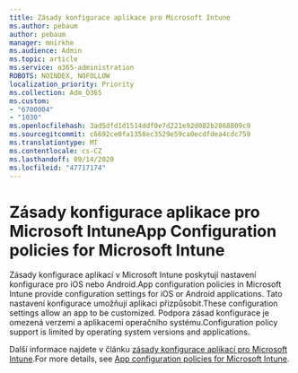 ```yaml
---
title: Zásady konfigurace aplikace pro Microsoft Intune
ms.author: pebaum
author: pebaum
manager: mnirkhe
ms.audience: Admin
ms.topic: article
ms.service: o365-administration
ROBOTS: NOINDEX, NOFOLLOW
localization_priority: Priority
ms.collection: Adm_O365
ms.custom:
- "6700004"
- "1030"
ms.openlocfilehash: 3ad5dfd1d1514ddf0e7d221e92d082b2868809c9
ms.sourcegitcommit: c6692ce0fa1358ec3529e59ca0ecdfdea4cdc759
ms.translationtype: MT
ms.contentlocale: cs-CZ
ms.lasthandoff: 09/14/2020
ms.locfileid: "47717174"
---
```

# <a name="app-configuration-policies-for-microsoft-intune"></a><span data-ttu-id="e9172-102">Zásady konfigurace aplikace pro Microsoft Intune</span><span class="sxs-lookup"><span data-stu-id="e9172-102">App Configuration policies for Microsoft Intune</span></span>

<span data-ttu-id="e9172-103">Zásady konfigurace aplikací v Microsoft Intune poskytují nastavení konfigurace pro iOS nebo Android.</span><span class="sxs-lookup"><span data-stu-id="e9172-103">App configuration policies in Microsoft Intune provide configuration settings for iOS or Android applications.</span></span> <span data-ttu-id="e9172-104">Tato nastavení konfigurace umožňují aplikaci přizpůsobit.</span><span class="sxs-lookup"><span data-stu-id="e9172-104">These configuration settings allow an app to be customized.</span></span> <span data-ttu-id="e9172-105">Podpora zásad konfigurace je omezená verzemi a aplikacemi operačního systému.</span><span class="sxs-lookup"><span data-stu-id="e9172-105">Configuration policy support is limited by operating system versions and applications.</span></span>

<span data-ttu-id="e9172-106">Další informace najdete v článku [zásady konfigurace aplikací pro Microsoft Intune](https://docs.microsoft.com/intune/app-configuration-policies-overview).</span><span class="sxs-lookup"><span data-stu-id="e9172-106">For more details, see [App configuration policies for Microsoft Intune](https://docs.microsoft.com/intune/app-configuration-policies-overview).</span></span>